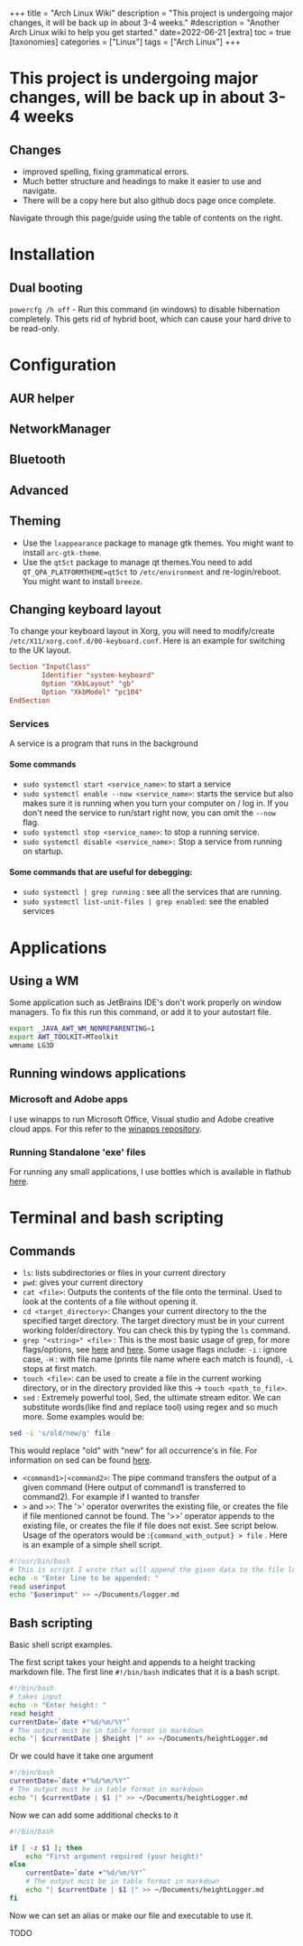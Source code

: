 +++
title = "Arch Linux Wiki"
description = "This project is undergoing major changes, it will be back up in about 3-4 weeks."
#description = "Another Arch Linux wiki to help you get started."
date=2022-06-21
[extra]
toc = true
[taxonomies]
categories = ["Linux"]
tags = ["Arch Linux"]
+++

# This project is undergoing major changes, will be back up in about 3-4 weeks

## Changes
- improved spelling, fixing grammatical errors.
- Much better structure and headings to make it easier to use and navigate.
- There will be a copy here but also github docs page once complete.

Navigate through this page/guide using the table of contents on the right.

# Installation

## Dual booting

`powercfg /h off` - Run this command (in windows) to disable hibernation completely. This gets rid of hybrid boot, which can cause your hard drive to be read-only.

# Configuration

## AUR helper

## NetworkManager

## Bluetooth

## Advanced

## Theming

- Use the `lxappearance` package to manage gtk themes. You might want to install `arc-gtk-theme`.
- Use the `qt5ct` package to manage qt themes.You need to add `QT_QPA_PLATFORMTHEME=qt5ct` to `/etc/environment` and re-login/reboot. You might want to install `breeze`.

## Changing keyboard layout

To change your keyboard layout in Xorg, you will need to modify/create `/etc/X11/xorg.conf.d/00-keyboard.conf`.
Here is an example for switching to the UK layout.
```conf
Section "InputClass"
        Identifier "system-keyboard"
        Option "XkbLayout" "gb"
        Option "XkbModel" "pc104"
EndSection
```


### Services
A service is a program that runs in the background

#### Some commands
- `sudo systemctl start <service_name>`: to start a service
- `sudo systemctl enable --now <service_name>`: starts the service but also makes sure it is running when you turn your computer on / log in. If you don't need the service to run/start right now, you can omit the `--now` flag.
- `sudo systemctl stop <service_name>`: to stop a running service.
- `sudo systemctl disable <service_name>:` Stop a service from running on startup.

#### Some commands that are useful for debegging:
- `sudo systemctl | grep running` : see all the services that are running.
- `sudo systemctl list-unit-files | grep enabled`: see the enabled services


# Applications


## Using a WM

Some application such as JetBrains IDE's don't work properly on window managers. To fix this
run this command, or add it to your autostart file.

```sh
export _JAVA_AWT_WM_NONREPARENTING=1
export AWT_TOOLKIT=MToolkit
wmname LG3D
```

## Running windows applications
### Microsoft and Adobe apps
I use winapps to run Microsoft Office, Visual studio and Adobe creative cloud apps.
For this refer to the [winapps repository](https://github.com/Fmstrat/winapps). 

### Running Standalone 'exe' files
For running any small applications, I use bottles which is available in flathub [here](https://flathub.org/apps/details/com.usebottles.bottles).

# Terminal and bash scripting

## Commands

- `ls`: lists subdirectories or files in your current directory
- `pwd`: gives your current directory
- `cat <file>`: Outputs the contents of the file onto the terminal. Used to look at the contents of a file without opening it.
- `cd <target_directory>`: Changes your current directory to the the specified target directory. The target directory must be in your current working folder/directory. You can check this by typing the `ls` command.
- `grep "<string>" <file>` : This is the most basic usage of grep, for more flags/options, see [here](https://www.man7.org/linux/man-pages/man1/grep.1.html) and [here](https://www.howtogeek.com/496056/how-to-use-the-grep-command-on-linux/). Some usage flags include: `-i` : ignore case, `-H` : with file name (prints file name where each match is found), `-L` stops at first match.
- `touch <file>`: can be used to create a file in the current working directory, or in the directory provided like this -> `touch <path_to_file>`.
- `sed` : Extremely powerful tool, Sed, the ultimate stream editor. We can substitute words(like find and replace tool) using regex and so much more. Some examples would be:

```sh
sed -i 's/old/new/g' file
```

This would replace "old" with "new" for all occurrence's in file. For information on sed can be found [here](https://www.grymoire.com/Unix/Sed.html).
- `<command1>|<command2>`: The pipe command transfers the output of a given command (Here output of command1 is transferred to command2). For example if I wanted to transfer
- `>`  and `>>`:  The  '>' operator overwrites the existing file, or creates the file if file mentioned cannot be found. The '>>' operator appends to the existing file, or creates the file if file does not exist. See script below. Usage of the operators would be :`{command_with_output} > file` . Here is an example of a simple shell script.
```sh
#!/usr/bin/bash
# This is script I wrote that will append the given data to the file logger.md
echo -n "Enter line to be appended: "
read userinput
echo "$userinput" >> ~/Documents/logger.md
```

## Bash scripting

Basic shell script examples.

The first script takes your height and appends to a height tracking markdown file. The first line `#!/bin/bash` indicates
that it is a bash script.

```sh
#!/bin/bash
# takes input
echo -n "Enter height: "
read height
currentDate=`date +"%d/%m/%Y"`
# The output must be in table format in markdown
echo "| $currentDate | $height |" >> ~/Documents/heightLogger.md
```

Or we could have it take one argument

```sh
#!/bin/bash
currentDate=`date +"%d/%m/%Y"`
# The output must be in table format in markdown
echo "| $currentDate | $1 |" >> ~/Documents/heightLogger.md
```

Now we can add some additional checks to it

```sh
#!/bin/bash

if [ -z $1 ]; then
	echo "First argument required (your height)"
else
	currentDate=`date +"%d/%m/%Y"`
	# The output must be in table format in markdown
	echo "| $currentDate | $1 |" >> ~/Documents/heightLogger.md
fi
```

Now we can set an alias or make our file and executable to use it.

TODO
